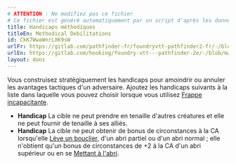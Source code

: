 ```yaml
---
# ATTENTION : Ne modifiez pas ce fichier
# Ce fichier est généré automatiquement par un script d'après les données du module Foundry VTT officiel et de sa traduction
title: Handicaps méthodiques
titleEn: Methodical Debilitations
id: CkK7WwaWnrLXK9sW
urlFr: https://gitlab.com/pathfinder-fr/foundryvtt-pathfinder2-fr/-/blob/master/data/feats/CkK7WwaWnrLXK9sW.htm
urlEn: https://gitlab.com/hooking/foundry-vtt---pathfinder-2e/-/blob/master/packs/data/feats.db/methodical-debilitations.json
layout: dons
---
```

Vous construisez stratégiquement les handicaps pour amoindrir ou annuler les avantages tactiques d'un adversaire. Ajoutez les handicaps suivants à la liste dans laquelle vous pouvez choisir lorsque vous utilisez [Frappe incapacitante](../actions/frappe-incapacitante.html).

- **Handicap** La cible ne peut prendre en tenaille d'autres créatures et elle ne peut fournir de tenaille à ses alliés.
- **Handicap** La cible ne peut obtenir de bonus de circonstances à la CA lorsqu'elle [Lève un bouclier](../actions/lever-un-bouclier.html), d'un abri partiel ou d'un abri normal ; elle n'obtient qu'un bonus de circonstances de +2 à la CA d'un abri supérieur ou en se [Mettant à l'abri](../actions/mise-à-l-abri.html).
